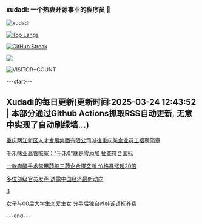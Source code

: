 ### xudadi: 一个热衷开源事业的程序员 👋

![xudadi](https://github-readme-stats-git-masterorgs-github-readme-stats-team.vercel.app/api?username=xudadi)

[![Top Langs](https://github-readme-stats.vercel.app/api/top-langs/?username=xudadi)](https://github.com/anuraghazra/github-readme-stats)

[![GitHub Streak](https://streak-stats.demolab.com?user=xudadi&locale=zh_Hans)](https://git.io/streak-stats)

![](https://raw.githubusercontent.com/xudadi/xudadi/main/assets/github-contribution-grid-snake.svg)

![VISITOR+COUNT](https://komarev.com/ghpvc/?username=xudadi&label=VISITOR+COUNT)


---start---

## Xudadi的每日更新(更新时间:2025-03-24 12:43:52 | 本部分通过Github Actions抓取RSS自动更新, 无意中实现了自动刷绿墙...)

[重庆两江新区人才发展集团有限公司派往重庆某企业员工招聘简章](https://www.gongkaoleida.com/article/2331933)

[千禾味业高管喊冤："千禾0"就是零添加 抽查符合国标](https://m.163.com/news/article/JRCH57AC0519D3V1.html)

[一款麻醉手术常用药被三药企合谋垄断 价格暴涨超20倍](https://m.163.com/news/article/JRCC8TE80512B07B.html)

[多位部级官员发声 透露中国经济最新动向](https://m.163.com/news/article/JRCAAJF60519DBFP.html)

[3](https://m.163.com/touch/news/sub/domestic)

[女子与00后大学生恋爱生女 分手后独自养娃诉请抚养费](https://m.163.com/news/article/JRBMU9210534P59R.html)

---end---

